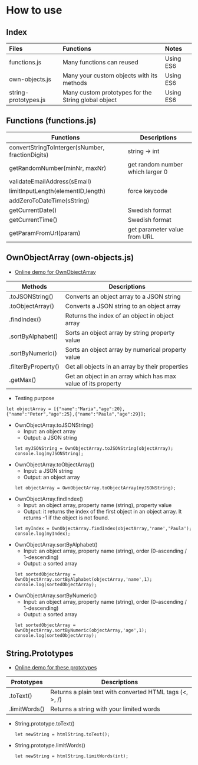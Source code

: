 # How to use
## Index
|Files|Functions|Notes|
|:----|:----|:----|
|functions.js|Many functions can reused|Using ES6|
|own-objects.js|Many your custom objects with its methods|Using ES6|
|string-prototypes.js|Many custom prototypes for the String global object|Using ES6|

## Functions (functions.js)
|Functions|Descriptions|
|---|---|
|convertStringToInterger(sNumber, fractionDigits)| string -> int|
|getRandomNumber(minNr, maxNr)|get random number which larger 0|
|validateEmailAddress(sEmail)||
|limitInputLength(elementID,length)|force keycode|
|addZeroToDateTime(sString)||
|getCurrentDate()|Swedish format|
|getCurrentTime()|Swedish format|
|getParamFromUrl(param)|get parameter value from URL|

## OwnObjectArray (own-objects.js)
* [Online demo for OwnObjectArray](https://codepen.io/khois/pen/oEJqra)

|Methods|Descriptions|
|---|---|
|.toJSONString()|Converts an object array to a JSON string|
|.toObjectArray()|Converts a JSON string to an object array|
|.findIndex()|Returns the index of an object in object array|
|.sortByAlphabet()|Sorts an object array by string property value|
|.sortByNumeric()|Sorts an object array by numerical property value|
|.filterByProperty()|Get all objects in an array by their properties|
|.getMax()|Get an object in an array which has max value of its property|

* Testing purpose
```
let objectArray = [{"name":"Maria","age":20},{"name":"Peter","age":25},{"name":"Paula","age":29}];
```
* OwnObjectArray.toJSONString()
    * Input: an object array
    * Output: a JSON string
    ```
    let myJSONString = OwnObjectArray.toJSONString(objectArray);   
    console.log(myJSONString);
    ```
* OwnObjectArray.toObjectArray()
    * Input: a JSON string
    * Output: an object array
    ```
    let objectArray = OwnObjectArray.toObjectArray(myJSONString);
    ```
* OwnObjectArray.findIndex()
    * Input: an object array, property name (string), property value
    * Output: it returns the index of the first object in an object array. It returns -1 if the object is not found. 
    ```
    let myIndex = OwnObjectArray.findIndex(objectArray,'name','Paula');   
    console.log(myIndex);
    ```
* OwnObjectArray.sortByAlphabet()
    * Input: an object array, property name (string), order (0-ascending / 1-descending)
    * Output: a sorted array
    ```
    let sortedObjectArray = OwnObjectArray.sortByAlphabet(objectArray,'name',1);
    console.log(sortedObjectArray);
    ```
* OwnObjectArray.sortByNumeric()
    * Input: an object array, property name (string), order (0-ascending / 1-descending)
    * Output: a sorted array
   ```
   let sortedObjectArray = OwnObjectArray.sortByNumeric(objectArray,'age',1);
   console.log(sortedObjectArray);
   ```

## String.Prototypes
* [Online demo for these prototypes](https://codepen.io/khois/pen/rdMQQq)

|Prototypes|Descriptions|
|---|---|
|.toText()|Returns a plain text with converted HTML tags (<, >, /)|
|.limitWords()|Returns a string with your limited words|

* String.prototype.toText()
   ```
   let newString = htmlString.toText();
   ```
* String.prototype.limitWords()
   ```
   let newString = htmlString.limitWords(int);
   ```